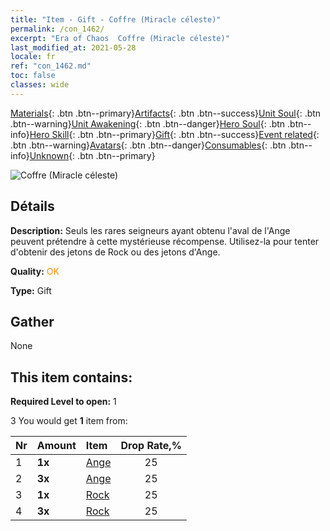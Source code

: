 ```yaml
---
title: "Item - Gift - Coffre (Miracle céleste)"
permalink: /con_1462/
excerpt: "Era of Chaos  Coffre (Miracle céleste)"
last_modified_at: 2021-05-28
locale: fr
ref: "con_1462.md"
toc: false
classes: wide
---
```

 [Materials](/ItemsFR/){: .btn .btn--primary}[Artifacts](/ItemsFR/Artifacts/){: .btn .btn--success}[Unit Soul](/ItemsFR/UnitSoul/){: .btn .btn--warning}[Unit Awakening](/ItemsFR/UnitAwakening/){: .btn .btn--danger}[Hero Soul](/ItemsFR/HeroSoul/){: .btn .btn--info}[Hero Skill](/ItemsFR/HeroSkill/){: .btn .btn--primary}[Gift](/ItemsFR/Gift/){: .btn .btn--success}[Event related](/ItemsFR/Events/){: .btn .btn--warning}[Avatars](/ItemsFR/Avatars/){: .btn .btn--danger}[Consumables](/ItemsFR/Consumables/){: .btn .btn--info}[Unknown](/ItemsFR/Unknown/){: .btn .btn--primary}

 ![Coffre (Miracle céleste)](/images/t/i_907076.png)

## Détails
 **Description:** Seuls les rares seigneurs ayant obtenu l'aval de l'Ange peuvent prétendre à cette mystérieuse récompense. Utilisez-la pour tenter d'obtenir des jetons de Rock ou des jetons d'Ange.

 **Quality:** <span style="color: #FF8C00">OK</span>

 **Type:** Gift

## Gather

  None

## This item contains:

 **Required Level to open:** 1

 3 You would get **1** item  from:

  | Nr | Amount |     Item    | Drop Rate,% |
  |:---|:-------|:------------|:---------:|
  | 1 |  **1x** | [Ange](/ItemsFR/unt_196/) | 25 | 
  | 2 |  **3x** | [Ange](/ItemsFR/unt_196/) | 25 | 
  | 3 |  **1x** | [Rock](/ItemsFR/unt_221/) | 25 | 
  | 4 |  **3x** | [Rock](/ItemsFR/unt_221/) | 25 | 

